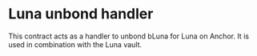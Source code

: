 # Luna unbond handler

This contract acts as a handler to unbond bLuna for Luna on Anchor. It is used in combination with the Luna vault.
